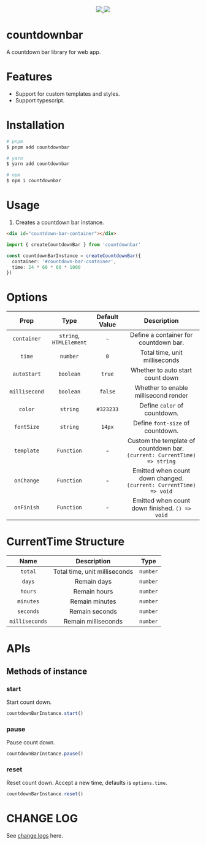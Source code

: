 <p align="center">
  <a href="https://www.npmjs.org/package/countdownbar">
    <img src="https://img.shields.io/npm/v/countdownbar.svg">
  </a>
  <a href="https://npmcharts.com/compare/countdownbar?minimal=true">
    <img src="https://img.shields.io/npm/dm/countdownbar.svg">
  </a>
  <br>
</p>

# countdownbar

A countdown bar library for web app.

# Features

- Support for custom templates and styles.
- Support typescript.

# Installation

```bash
# pnpm
$ pnpm add countdownbar

# yarn
$ yarn add countdownbar

# npm
$ npm i countdownbar
```

# Usage

1. Creates a countdown bar instance.

```html
<div id="countdown-bar-container"></div>
```

```ts
import { createCountdownBar } from 'countdownbar'

const countdownBarInstance = createCountdownBar({
  container: '#countdown-bar-container',
  time: 24 * 60 * 60 * 1000
})
```

# Options

| Prop | Type | Default Value | Description |
| :---:| :---: | :---: | :---: |
| `container` | `string`, `HTMLElement` | - | Define a container for countdown bar. |
| `time` | `number` | `0` | Total time, unit milliseconds |
| `autoStart` | `boolean` | `true` | Whether to auto start count down |
| `millisecond` | `boolean` | `false` | Whether to enable millisecond render |
| `color` | `string` | `#323233` | Define `color` of countdown. |
| `fontSize` | `string` | `14px` | Define `font-size` of countdown. |
| `template` | `Function` | - | Custom the template of countdown bar. `(current: CurrentTime) => string` |
| `onChange` | `Function` | - | Emitted when count down changed. `(current: CurrentTime) => void` |
| `onFinish` | `Function` | - | Emitted when count down finished. `() => void` |

# CurrentTime Structure

| Name | Description | Type |
| :---: | :---: | :---: |
| `total` | Total time, unit milliseconds | `number` |
| `days` | Remain days | `number` |
| `hours` | Remain hours | `number` |
| `minutes` | Remain minutes | `number` |
| `seconds` | Remain seconds | `number` |
| `milliseconds` | Remain milliseconds | `number` |

# APIs

## Methods of instance

### start

Start count down.

```ts
countdownBarInstance.start()
```

### pause

Pause count down.

```ts
countdownBarInstance.pause()
```

### reset

Reset count down. Accept a new time, defaults is `options.time`.

```ts
countdownBarInstance.reset()
```

# CHANGE LOG

See [change logs](./CHANGELOG.md) here.